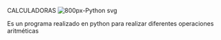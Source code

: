 CALCULADORAS
![800px-Python svg](https://user-images.githubusercontent.com/129324765/228925849-ca00164e-f576-4c2f-9323-7a647938c43d.png)

Es un programa realizado en python para realizar diferentes operaciones aritméticas
